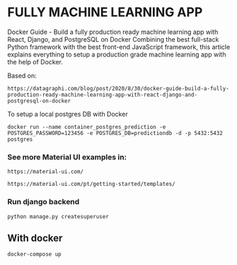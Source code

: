 # FULLY MACHINE LEARNING APP

Docker Guide - Build a fully production ready machine learning app with React, Django, and PostgreSQL on Docker
Combining the best full-stack Python framework with the best front-end JavaScript framework, this article explains everything to setup a production grade machine learning app with the help of Docker.

Based on:
```
https://datagraphi.com/blog/post/2020/8/30/docker-guide-build-a-fully-production-ready-machine-learning-app-with-react-django-and-postgresql-on-docker
```

To setup a local postgres DB with Docker
```
docker run --name container_postgres_prediction -e POSTGRES_PASSWORD=123456 -e POSTGRES_DB=predictiondb -d -p 5432:5432 postgres
```


### See more Material UI examples in:

```
https://material-ui.com/
```

```
https://material-ui.com/pt/getting-started/templates/
```


### Run django backend

```
python manage.py createsuperuser
```

## With docker

```
docker-compose up
```